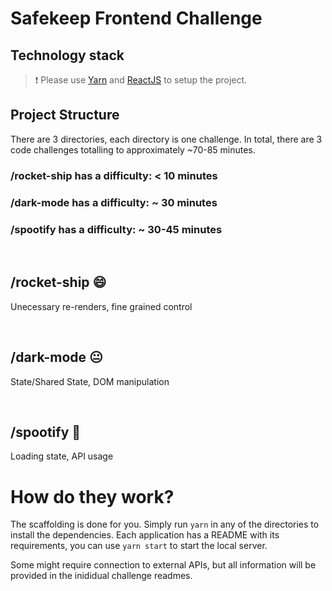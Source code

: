 # Safekeep Frontend Challenge

## Technology stack
>❗ Please use [Yarn](https://yarnpkg.com/) and [ReactJS](https://reactjs.org/) to setup the project.

## Project Structure
There are 3 directories, each directory is one challenge. In total, there are 3 code challenges totalling to approximately ~70-85 minutes.

### /rocket-ship has a difficulty: < 10 minutes
### /dark-mode has a difficulty: ~ 30 minutes
### /spootify has a difficulty: ~ 30-45 minutes

&nbsp;
## /rocket-ship 😄
Unecessary re-renders, fine grained control 

&nbsp;
## /dark-mode  😐
State/Shared State, DOM manipulation

&nbsp;
## /spootify 😬
Loading state, API usage 

# How do they work?
The scaffolding is done for you. Simply run `yarn` in any of the directories to install the dependencies. Each application has a README with its requirements, you can use `yarn start` to start the local server.

Some might require connection to external APIs, but all information will be provided in the inididual challenge readmes.
